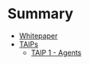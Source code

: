 # Summary

- [Whitepaper](./Whitepaper.md)
- [TAIPs](./TAIPs.md)
  - [TAIP 1 - Agents](./TAIPs/taip-1.md)
